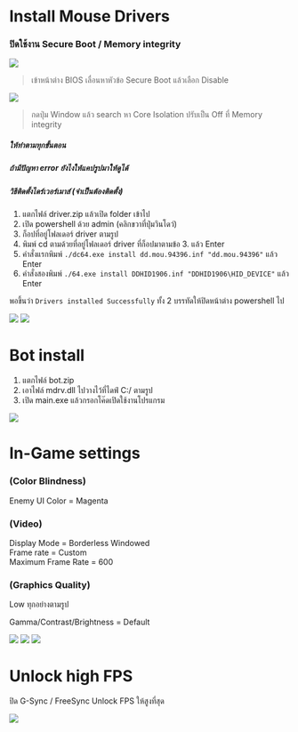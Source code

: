 # Install Mouse Drivers

### ปิดใช้งาน Secure Boot / Memory integrity

![](https://blog.janjan.net/wp/wp-content/uploads/2022/10/asrock-uefi-secure-boot-enabled-02.jpg)
> เข้าหน้าต่าง BIOS เลื่อนหาหัวข้อ Secure Boot แล้วเลือก Disable

![](https://i.imgur.com/lzJ7aCT.png)
> กดปุ่ม Window แล้ว search หา Core Isolation ปรับเป็น Off ที่ Memory integrity

##### ให้ทำตามทุกขั้นตอน
##### ถ้ามีปัญหา error ยังไงให้แคปรูปมาให้ดูได้
##### วิธีติดตั้งไดร์เวอร์เมาส์ (จำเป็นต้องติดตั้ง)

1.  แตกไฟล์ driver.zip แล้วเปิด folder เข้าไป
2.  เปิด powershell ด้วย admin (คลิกขวาที่ปุ่มวินโดว์)
3.  ก็อปที่อยู่โฟลเดอร์ driver ตามรูป
4.  พิมพ์ cd ตามด้วยที่อยู่โฟลเดอร์ driver ที่ก็อปมาตามข้อ 3. แล้ว Enter
5.  คำสั่งแรกพิมพ์  ```./dc64.exe install dd.mou.94396.inf "dd.mou.94396"```      แล้ว Enter 
6.  คำสั่งสองพิมพ์  ```./64.exe install DDHID1906.inf "DDHID1906\HID_DEVICE"```   แล้ว Enter

พอขึ้นว่า ```Drivers installed Successfully```  ทั้ง 2 บรรทัดให้ปิดหน้าต่าง powershell ไป

![](https://i.imgur.com/nKLVp0B.png)
![](https://i.imgur.com/waYp3hS.png)

# Bot install

1. แตกไฟล์ bot.zip 
2. เอาไฟล์ mdrv.dll ไปวางไว้ที่ไดฟ์  C:/  ตามรูป
3. เปิด main.exe แล้วกรอกโค๊ดเปิดใช้งานโปรแกรม

![](https://i.imgur.com/zDkTUim.png)

# In-Game settings

### (Color Blindness) <br />
Enemy UI Color  =  Magenta

### (Video) <br />
Display Mode = Borderless Windowed <br />
Frame rate = Custom <br />
Maximum Frame Rate = 600

### (Graphics Quality) <br />
Low ทุกอย่างตามรูป

Gamma/Contrast/Brightness = Default

![](https://i.imgur.com/INbk0xj.png)
![](https://i.imgur.com/zkeczgN.png)
![](https://i.imgur.com/BC0bRWu.png)

# Unlock high FPS

ปิด G-Sync / FreeSync Unlock FPS ให้สูงที่สุด

![](https://i.imgur.com/OsqeQf1.png)

